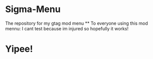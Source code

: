 # Sigma-Menu
The repository for my gtag mod menu
** To everyone using this mod mennu: I cant test because im injured so hopefully it works!
# Yipee!
